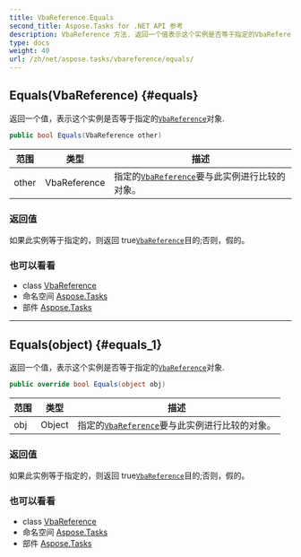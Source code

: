 ```yaml
---
title: VbaReference.Equals
second_title: Aspose.Tasks for .NET API 参考
description: VbaReference 方法. 返回一个值表示这个实例是否等于指定的VbaReference对象.
type: docs
weight: 40
url: /zh/net/aspose.tasks/vbareference/equals/
---
```

## Equals(VbaReference) {#equals}

返回一个值，表示这个实例是否等于指定的[`VbaReference`](../)对象.

```csharp
public bool Equals(VbaReference other)
```

| 范围 | 类型 | 描述 |
| --- | --- | --- |
| other | VbaReference | 指定的[`VbaReference`](../)要与此实例进行比较的对象。 |

### 返回值

如果此实例等于指定的，则返回 true[`VbaReference`](../)目的;否则，假的。

### 也可以看看

* class [VbaReference](../)
* 命名空间 [Aspose.Tasks](../../vbareference/)
* 部件 [Aspose.Tasks](../../../)

---

## Equals(object) {#equals_1}

返回一个值，表示这个实例是否等于指定的[`VbaReference`](../)对象.

```csharp
public override bool Equals(object obj)
```

| 范围 | 类型 | 描述 |
| --- | --- | --- |
| obj | Object | 指定的[`VbaReference`](../)要与此实例进行比较的对象。 |

### 返回值

如果此实例等于指定的，则返回 true[`VbaReference`](../)目的;否则，假的。

### 也可以看看

* class [VbaReference](../)
* 命名空间 [Aspose.Tasks](../../vbareference/)
* 部件 [Aspose.Tasks](../../../)



